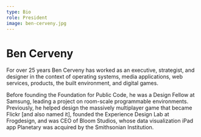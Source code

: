 ```yaml
---
type: Bio
role: President
image: ben-cerveny.jpg
---
```


# Ben Cerveny

For over 25 years Ben Cerveny has worked as an executive, strategist, and designer in the context of operating systems, media applications, web services, products, the built environment, and digital games.  

Before founding the Foundation for Public Code, he was a Design Fellow at Samsung, leading a project on room-scale programmable environments. Previously, he helped design the massively multiplayer game that became Flickr [and also named it], founded the Experience Design Lab at Frogdesign, and was CEO of Bloom Studios, whose data visualization iPad app Planetary was acquired by the Smithsonian Institution.
